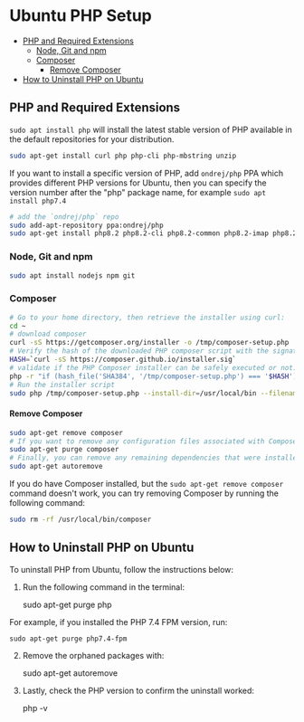# Ubuntu PHP Setup

- [PHP and Required Extensions](#php-and-required-extensions)
    - [Node, Git and npm](#node-git-and-npm)
    - [Composer](#composer)
        - [Remove Composer](#remove-composer)
- [How to Uninstall PHP on Ubuntu](#how-to-uninstall-php-on-ubuntu)

<!-- sudo apt install -y software-properties-common ca-certificates lsb-release apt-transport-https
sudo add-apt-repository ppa:ondrej/php -y
sudo apt update
sudo apt install -y php8.4 php8.4-cli php8.4-dev php8.4-bcmath php8.4-bz2 php8.4-curl \
    php8.4-gd php8.4-intl php8.4-mbstring php8.4-mysql php8.4-opcache php8.4-readline \
    php8.4-soap php8.4-sqlite3 php8.4-xml php8.4-zip php8.4-ldap php8.4-msgpack \
    php8.4-igbinary php8.4-redis php8.4-memcached php8.4-pcov php8.4-imagick php8.4-xdebug \
    unzip curl git sqlite3 supervisor -->


## PHP and Required Extensions

`sudo apt install php` will install the latest stable version of PHP available in the default repositories for your distribution.

```bash +torchlight-bash
sudo apt-get install curl php php-cli php-mbstring unzip
```

If you want to install a specific version of PHP, add `ondrej/php` PPA which provides different PHP versions for Ubuntu, then you can specify the version number after the "php" package name, for example `sudo apt install php7.4`

<!-- 2. If you are using apache2, you are advised to add ppa:ondrej/apache2 -->
<!-- 3. If you are using nginx, you are advised to add ppa:ondrej/nginx-mainline or ppa:ondrej/nginx -->

```bash +torchlight-bash
# add the `ondrej/php` repo
sudo add-apt-repository ppa:ondrej/php
sudo apt-get install php8.2 php8.2-cli php8.2-common php8.2-imap php8.2-redis php8.2-snmp php8.2-xml php8.2-zip php8.2-mbstring php8.2-curl php8.2-mysql
```

### Node, Git and npm

```bash +torchlight-bash
sudo apt install nodejs npm git
```

### Composer

```bash +torchlight-bash
# Go to your home directory, then retrieve the installer using curl:
cd ~
# download composer
curl -sS https://getcomposer.org/installer -o /tmp/composer-setup.php
# Verify the hash of the downloaded PHP composer script with the signatures at the official page:
HASH=`curl -sS https://composer.github.io/installer.sig`
# validate if the PHP Composer installer can be safely executed or not:
php -r "if (hash_file('SHA384', '/tmp/composer-setup.php') === '$HASH') { echo 'Installer verified'; } else { echo 'Installer corrupt'; unlink('composer-setup.php'); } echo PHP_EOL;"
# Run the installer script
sudo php /tmp/composer-setup.php --install-dir=/usr/local/bin --filename=composer
```

#### Remove Composer

```bash +torchlight-bash
sudo apt-get remove composer
# If you want to remove any configuration files associated with Composer
sudo apt-get purge composer
# Finally, you can remove any remaining dependencies that were installed along with Composer
sudo apt-get autoremove
```

If you do have Composer installed, but the `sudo apt-get remove composer` command doesn't work, you can try removing Composer by running the following command:

```bash +torchlight-bash
sudo rm -rf /usr/local/bin/composer
```

## How to Uninstall PHP on Ubuntu

To uninstall PHP from Ubuntu, follow the instructions below:

1. Run the following command in the terminal:

    sudo apt-get purge php<version>

For example, if you installed the PHP 7.4 FPM version, run:

    sudo apt-get purge php7.4-fpm

2. Remove the orphaned packages with:

    sudo apt-get autoremove

3. Lastly, check the PHP version to confirm the uninstall worked:

    php -v


